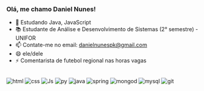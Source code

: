 ### Olá, me chamo Daniel Nunes!

- 🌱 Estudando Java, JavaScript
- 📚 Estudante de Análise e Desenvolvimento de Sistemas (2° semestre) - UNIFOR
- 📫 Contate-me no email: danielnunespk@gmail.com
- 😄 ele/dele
- ⚡ Comentarista de futebol regional nas horas vagas





<div style="display: inline_block"><br/>
    <img alt="html" alt="html" src="https://img.shields.io/badge/HTML5-E34F26?style=for-the-badge&logo=html5&logoColor=white" />
    <img alt="css" alt="css" src="https://img.shields.io/badge/CSS3-1572B6?style=for-the-badge&logo=css3&logoColor=white" />
     <img alt="Js" alt="javascript" src="https://img.shields.io/badge/JavaScript-F7DF1E?style=for-the-badge&logo=javascript&logoColor=black" />
     <img alt="py" alt="python" src="https://img.shields.io/badge/Python-14354C?style=for-the-badge&logo=python&logoColor=white" />
      <img alt="java" alt="java" src="https://img.shields.io/badge/Java-ED8B00?style=for-the-badge&logo=openjdk&logoColor=white" />
      <img alt="spring" alt="sts" src="https://img.shields.io/badge/Spring-6DB33F?style=for-the-badge&logo=spring&logoColor=white" />
        <img alt="mongod" alt="mongodb" src="https://img.shields.io/badge/MongoDB-4EA94B?style=for-the-badge&logo=mongodb&logoColor=white" />
    <img alt="mysql" alt="mysql" src="https://img.shields.io/badge/MySQL-005C84?style=for-the-badge&logo=mysql&logoColor=white" />
    <img alt="git" alt="git" src="https://img.shields.io/badge/GIT-E44C30?style=for-the-badge&logo=git&logoColor=white" />
    

</div>

  



